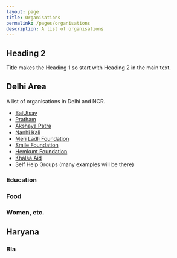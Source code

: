 ```yaml
---
layout: page
title: Organisations
permalink: /pages/organisations
description: A list of organisations
---
```

## Heading 2
Title makes the Heading 1 so start with Heading 2 in the main text.

## Delhi Area
A list of organisations in Delhi and NCR.
- [BalUtsav](https://balutsav.org/)
- [Pratham](https://www.pratham.org/)
- [Akshaya Patra](https://www.akshayapatra.org/)
- [Nanhi Kali](https://www.nanhikali.org/)
- [Meri Ladli Foundation](https://richaanirudh.in/?page_id=3783)
- [Smile Foundation](https://www.smilefoundationindia.org/)
- [Hemkunt Foundation](https://hemkuntfoundation.com/)
- [Khalsa Aid](https://www.khalsaaid.org/)
- Self Help Groups (many examples will be there)

### Education

### Food

### Women, etc.

## Haryana

### Bla



